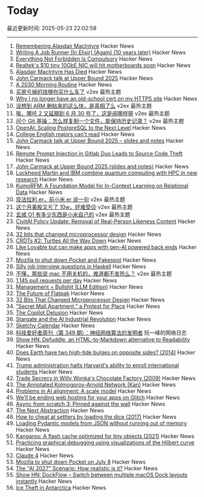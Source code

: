# Today

最近更新时间: 2025-05-23 22:02:58

--- 
1. [Remembering Alasdair MacIntyre](https://www.wordonfire.org/articles/remembering-alasdair-macintyre-1929-2025/) Hacker News
2. [Writing A Job Runner (In Elixir) (Again) (10 years later)](https://github.com/notactuallytreyanastasio/genstage_tutorial_2025/blob/main/README.md) Hacker News
3. [Everything Not Forbidden Is Compulsory](https://www.drorpoleg.com/everything-not-forbidden-is-compulsory/) Hacker News
4. [Realtek's $10 tiny 10GbE NIC will hit motherboards soon](https://www.tomshardware.com/networking/realteks-usd10-tiny-10gbe-network-adapter-is-coming-to-motherboards-later-this-year) Hacker News
5. [Alasdair MacIntyre Has Died](https://www.wordonfire.org/articles/remembering-alasdair-macintyre-1929-2025/) Hacker News
6. [John Carmack talk at Upper Bound 2025](https://twitter.com/ID_AA_Carmack/status/1925710474366034326) Hacker News
7. [A 2030 Morning Routine](https://www.marginalia.nu/log/a_120_morning_routine_2030/) Hacker News
8. [买房亏掉的钱够你买什么车了](https://www.v2ex.com/t/1133758) v2ex 最热主题
9. [Why I no longer have an old-school cert on my HTTPS site](https://rachelbythebay.com/w/2025/05/22/ssl/) Hacker News
10. [没想到 ARM 删帖来的这么快，是真相了么](https://www.v2ex.com/t/1133797) v2ex 最热主题
11. [唉，哪吒 2 又延期到 6 月 30 号了，这是闹哪样呀](https://www.v2ex.com/t/1133760) v2ex 最热主题
12. [问个 Git 基操：怎么样复制一个文件，能保持历史记录？](https://www.v2ex.com/t/1133693) v2ex 最热主题
13. [OpenAI: Scaling PostgreSQL to the Next Level](https://www.pixelstech.net/article/1747708863-openai%3a-scaling-postgresql-to-the-next-level) Hacker News
14. [College English majors can't read](https://kittenbeloved.substack.com/p/college-english-majors-cant-read) Hacker News
15. [John Carmack talk at Upper Bound 2025 – slides and notes](https://twitter.com/ID_AA_Carmack/status/1925710474366034326) Hacker News
16. [Remote Prompt Injection in Gitlab Duo Leads to Source Code Theft](https://www.legitsecurity.com/blog/remote-prompt-injection-in-gitlab-duo) Hacker News
17. [John Carmack at Upper Bound 2025 (slides and notes)](https://twitter.com/ID_AA_Carmack/status/1925710474366034326) Hacker News
18. [Lockheed Martin and IBM combine quantum computing with HPC in new research](https://www.ibm.com/quantum/blog/lockheed-martin-sqd) Hacker News
19. [KumoRFM: A Foundation Model for In-Context Learning on Relational Data](https://kumo.ai/company/news/kumo-relational-foundation-model/) Hacker News
20. [现法拉利 er，前小米 er 说一句](https://www.v2ex.com/t/1133729) v2ex 最热主题
21. [这个月美股又亏了 10w，好难受😣](https://www.v2ex.com/t/1133699) v2ex 最热主题
22. [玄戒 O1 有多少东西是小米自己的](https://www.v2ex.com/t/1133697) v2ex 最热主题
23. [CivitAI Policy Update: Removal of Real-Person Likeness Content](https://civitai.com/articles/15022/policy-update-removal-of-real-person-likeness-content) Hacker News
24. [32 bits that changed microprocessor design](https://spectrum.ieee.org/bellmac-32-ieee-milestone) Hacker News
25. [CRDTs #2: Turtles All the Way Down](https://jhellerstein.github.io/blog/crdt-turtles/) Hacker News
26. [Like Lovable but can make apps with gen-AI powered back ends](https://getcreatr.com/) Hacker News
27. [Mozilla to shut down Pocket and Fakespot](https://support.mozilla.org/en-US/kb/future-of-pocket) Hacker News
28. [Silly job interview questions in Haskell](https://chrispenner.ca/posts/interview) Hacker News
29. [不懂，那些说 mac 不用关机的，难道都不发热么？](https://www.v2ex.com/t/1133688) v2ex 最热主题
30. [1,145 pull requests per day](https://saile.it/1145-pull-requests-per-day/) Hacker News
31. [Management = Bullshit (LLM Edition)](http://funcall.blogspot.com/2025/05/management-bullshit.html) Hacker News
32. [The Future of Flatpak](https://lwn.net/Articles/1020571/) Hacker News
33. [32 Bits That Changed Microprocessor Design](https://spectrum.ieee.org/bellmac-32-ieee-milestone) Hacker News
34. [“Secret Mall Apartment,” a Protest for Place](https://modernagejournal.com/secret-mall-apartment-a-protest-for-place/251023/) Hacker News
35. [The Copilot Delusion](https://deplet.ing/the-copilot-delusion/) Hacker News
36. [Stargate and the AI Industrial Revolution](https://davefriedman.substack.com/p/stargate-and-the-ai-industrial-revolution) Hacker News
37. [Sketchy Calendar](https://www.inkandswitch.com/ink/notes/sketchy-calendar/) Hacker News
38. [科技爱好者周刊（第 349 期）：神经网络算法的发明者](http://www.ruanyifeng.com/blog/2025/05/weekly-issue-349.html) 阮一峰的网络日志
39. [Show HN: Defuddle, an HTML-to-Markdown alternative to Readability](https://github.com/kepano/defuddle) Hacker News
40. [Does Earth have two high-tide bulges on opposite sides? (2014)](http://physics.stackexchange.com/questions/121830/does-earth-really-have-two-high-tide-bulges-on-opposite-sides) Hacker News
41. [Trump administration halts Harvard's ability to enroll international students](https://www.nytimes.com/2025/05/22/us/politics/trump-harvard-international-students.html) Hacker News
42. [Trade Secrecy in Willy Wonka's Chocolate Factory (2009)](https://papers.ssrn.com/sol3/papers.cfm?abstract_id=1430463) Hacker News
43. [The Annotated Kolmogorov-Arnold Network (Kan)](https://alexzhang13.github.io/blog/2024/annotated-kan/) Hacker News
44. [Problems in AI alignment: A scale model](https://muldoon.cloud/2025/05/22/alignment.html) Hacker News
45. [We’ll be ending web hosting for your apps on Glitch](https://blog.glitch.com/post/changes-are-coming-to-glitch/) Hacker News
46. [Async from scratch 3: Pinned against the wall](https://natkr.com/2025-05-22-async-from-scratch-3/) Hacker News
47. [The Next Abstraction](https://substack.com/inbox/post/164096497) Hacker News
48. [How to cheat at settlers by loading the dice (2017)](https://izbicki.me/blog/how-to-cheat-at-settlers-of-catan-by-loading-the-dice-and-prove-it-with-p-values.html) Hacker News
49. [Loading Pydantic models from JSON without running out of memory](https://pythonspeed.com/articles/pydantic-json-memory/) Hacker News
50. [Kangaroo: A flash cache optimized for tiny objects (2021)](https://engineering.fb.com/2021/10/26/core-infra/kangaroo/) Hacker News
51. [Practicing graphical debugging using visualizations of the Hilbert curve](https://akkartik.name/debugUIs.html) Hacker News
52. [Claude 4](https://www.anthropic.com/news/claude-4) Hacker News
53. [Mozilla to shut down Pocket on July 8](https://support.mozilla.org/en-US/kb/future-of-pocket) Hacker News
54. [The "AI 2027" Scenario: How realistic is it?](https://garymarcus.substack.com/p/the-ai-2027-scenario-how-realistic) Hacker News
55. [Show HN: DockFlow – Switch between multiple macOS Dock layouts instantly](https://dockflow.appitstudio.com/) Hacker News
56. [Ice Theft in Antarctica](https://nautil.us/ice-theft-in-antarctica-1210083/) Hacker News
